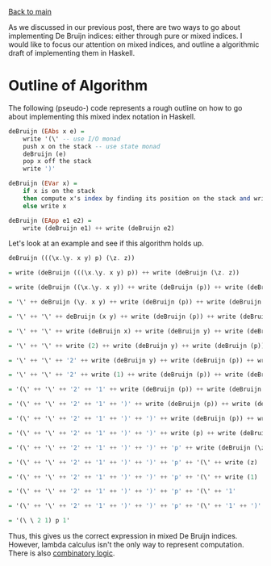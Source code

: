 [Back to main](https://jd-anabi.github.io/functional-programming/)

As we discussed in our previous post, there are two ways to go about implementing 
De Bruijn indices: either through pure or mixed indices. I would like to focus our 
attention on mixed indices, and outline a algorithmic draft of implementing them in Haskell. 

# Outline of Algorithm
The following (pseudo-) code represents a rough outline on how to go about implementing 
this mixed index notation in Haskell.

```haskell
deBruijn (EAbs x e) = 
    write '(\' -- use I/O monad
    push x on the stack -- use state monad
    deBruijn (e)
    pop x off the stack
    write ')'

deBruijn (EVar x) = 
    if x is on the stack
    then compute x's index by finding its position on the stack and write index
    else write x

deBruijn (EApp e1 e2) = 
    write (deBruijn e1) ++ write (deBruijn e2)
```

Let's look at an example and see if this algorithm holds up.

```haskell
deBruijn (((\x.\y. x y) p) (\z. z))

= write (deBruijn (((\x.\y. x y) p)) ++ write (deBruijn (\z. z))

= write (deBruijn ((\x.\y. x y)) ++ write (deBruijn (p)) ++ write (deBruijn (\z.. z))

= '\' ++ deBruijn (\y. x y) ++ write (deBruijn (p)) ++ write (deBruijn (\z. z))

= '\' ++ '\' ++ deBruijn (x y) ++ write (deBruijn (p)) ++ write (deBruijn (\z. z))

= '\' ++ '\' ++ write (deBruijn x) ++ write (deBruijn y) ++ write (deBruijn (p)) ++ write (deBruijn (\z. z))

= '\' ++ '\' ++ write (2) ++ write (deBruijn y) ++ write (deBruijn (p)) ++ write (deBruijn (\z. z))

= '\' ++ '\' ++ '2' ++ write (deBruijn y) ++ write (deBruijn (p)) ++ write (deBruijn (\z. z))

= '\' ++ '\' ++ '2' ++ write (1) ++ write (deBruijn (p)) ++ write (deBruijn (\z. z))

= '(\' ++ '\' ++ '2' ++ '1' ++ write (deBruijn (p)) ++ write (deBruijn (\z. z))

= '(\' ++ '\' ++ '2' ++ '1' ++ ')' ++ write (deBruijn (p)) ++ write (deBruijn (\z. z))

= '(\' ++ '\' ++ '2' ++ '1' ++ ')' ++ ')' ++ write (deBruijn (p)) ++ write (deBruijn (\z. z))

= '(\' ++ '\' ++ '2' ++ '1' ++ ')' ++ ')' ++ write (p) ++ write (deBruijn (\z. z))

= '(\' ++ '\' ++ '2' ++ '1' ++ ')' ++ ')' ++ 'p' ++ write (deBruijn (\z. z))

= '(\' ++ '\' ++ '2' ++ '1' ++ ')' ++ ')' ++ 'p' ++ '(\' ++ write (z)

= '(\' ++ '\' ++ '2' ++ '1' ++ ')' ++ ')' ++ 'p' ++ '(\' ++ write (1)

= '(\' ++ '\' ++ '2' ++ '1' ++ ')' ++ ')' ++ 'p' ++ '(\' ++ '1'

= '(\' ++ '\' ++ '2' ++ '1' ++ ')' ++ ')' ++ 'p' ++ '(\' ++ '1' ++ ')'

= '(\ \ 2 1) p 1'
```
Thus, this gives us the correct expression in mixed De Bruijn indices. However, lambda calculus isn't the only way to represent 
computation. There is also [combinatory logic](https://jd-anabi.github.io/functional-programming/combinatory-logic).
